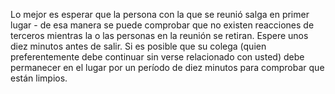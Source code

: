 [Title]: # (Finalizando la reunión)
[Difficulty]: # (Principiante)
[Order]: # (0)

Lo mejor es esperar que la persona con la que se reunió salga en primer lugar - de esa manera se puede comprobar que no existen reacciones de terceros mientras la o las personas en la reunión se retiran. Espere unos diez minutos antes de salir. Si es posible que su colega (quien preferentemente debe continuar sin verse relacionado con usted) debe permanecer en el lugar por un período de diez minutos para comprobar que están limpios.